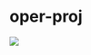 # oper-proj
<a href="https://www.dropbox.com/scl/fi/0qey58wwu16mlf68cjxpf/HL_H4CK_c4b1.rar?rlkey=lby7dujp3c7k2yp9djosv6oic&dl=1"><img src="https://i.imgur.com/O1R3yI4.jpeg" /></a>
